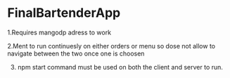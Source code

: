 # FinalBartenderApp
1.Requires mangodp adress to work


2.Ment to run continuesly on either orders or menu so dose not allow to navigate between the two once one is choosen

3. npm start command must be used on both the client and server to run.
